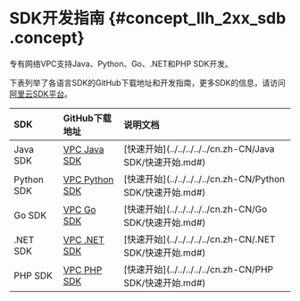 # SDK开发指南 {#concept_llh_2xx_sdb .concept}

专有网络VPC支持Java、Python、Go、.NET和PHP SDK开发。

下表列举了各语言SDK的GitHub下载地址和开发指南，更多SDK的信息，请访问[阿里云SDK平台](https://developer.aliyun.com/sdk)。

|SDK|GitHub下载地址|说明文档|
|:--|:---------|:---|
|Java SDK|[VPC Java SDK](https://github.com/aliyun/aliyun-openapi-java-sdk/tree/master/aliyun-java-sdk-vpc)|[快速开始](../../../../../cn.zh-CN/Java SDK/快速开始.md#)|
|Python SDK|[VPC Python SDK](https://github.com/aliyun/aliyun-openapi-python-sdk/tree/master/aliyun-python-sdk-vpc)|[快速开始](../../../../../cn.zh-CN/Python SDK/快速开始.md#)|
|Go SDK|[VPC Go SDK](https://github.com/aliyun/alibaba-cloud-sdk-go/tree/master/services/vpc)|[快速开始](../../../../../cn.zh-CN/Go SDK/快速开始.md#)|
|.NET SDK|[VPC .NET SDK](https://github.com/aliyun/aliyun-openapi-net-sdk/tree/master/aliyun-net-sdk-vpc)|[快速开始](../../../../../cn.zh-CN/.NET SDK/快速开始.md#)|
|PHP SDK|[VPC PHP SDK](https://github.com/aliyun/aliyun-openapi-php-sdk/tree/master/aliyun-php-sdk-vpc)|[快速开始](../../../../../cn.zh-CN/PHP SDK/快速开始.md#)|

